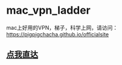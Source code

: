 # mac_vpn_ladder
mac上好用的VPN，梯子，科学上网，请访问：https://pigpigchacha.github.io/officialsite

## [点我直达](https://pigpigchacha.github.io/officialsite)
